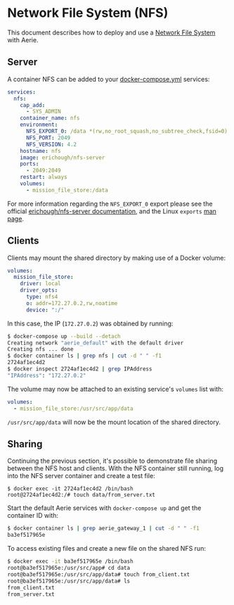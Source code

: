 # Network File System (NFS)

This document describes how to deploy and use a [Network File System](https://en.wikipedia.org/wiki/Network_File_System) with Aerie.

## Server

A container NFS can be added to your [docker-compose.yml](./docker-compose.yml) services:

```yaml
services:
  nfs:
    cap_add:
      - SYS_ADMIN
    container_name: nfs
    environment:
      NFS_EXPORT_0: /data *(rw,no_root_squash,no_subtree_check,fsid=0)
      NFS_PORT: 2049
      NFS_VERSION: 4.2
    hostname: nfs
    image: erichough/nfs-server
    ports:
      - 2049:2049
    restart: always
    volumes:
      - mission_file_store:/data
```

For more information regarding the `NFS_EXPORT_0` export please see the official [erichough/nfs-server documentation](https://github.com/ehough/docker-nfs-server#usage), and the Linux `exports` [man page](https://linux.die.net/man/5/exports).

## Clients

Clients may mount the shared directory by making use of a Docker volume:

```yaml
volumes:
  mission_file_store:
    driver: local
    driver_opts:
      type: nfs4
      o: addr=172.27.0.2,rw,noatime
      device: ":/"
```

In this case, the IP (`172.27.0.2`) was obtained by running:

```sh
$ docker-compose up --build --detach
Creating network "aerie_default" with the default driver
Creating nfs ... done
$ docker container ls | grep nfs | cut -d " " -f1
2724af1ec4d2
$ docker inspect 2724af1ec4d2 | grep IPAddress
"IPAddress": "172.27.0.2"
```

The volume may now be attached to an existing service's `volumes` list with:

```yaml
volumes:
  - mission_file_store:/usr/src/app/data
```

`/usr/src/app/data` will now be the mount location of the shared directory.

## Sharing

Continuing the previous section, it's possible to demonstrate file sharing between the NFS host and clients. With the NFS container still running, log into the NFS server container and create a test file:

```
$ docker exec -it 2724af1ec4d2 /bin/bash
root@2724af1ec4d2:/# touch data/from_server.txt
```

Start the default Aerie services with `docker-compose up` and get the container ID with:

```sh
$ docker container ls | grep aerie_gateway_1 | cut -d " " -f1
ba3ef517965e
```

To access existing files and create a new file on the shared NFS run:

```sh
$ docker exec -it ba3ef517965e /bin/bash
root@ba3ef517965e:/usr/src/app# cd data
root@ba3ef517965e:/usr/src/app/data# touch from_client.txt
root@ba3ef517965e:/usr/src/app/data# ls
from_client.txt
from_server.txt
```
